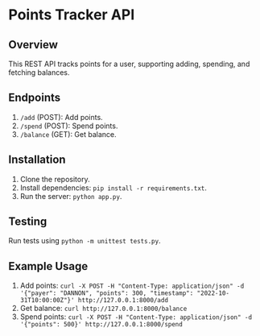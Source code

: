 # Points Tracker API

## Overview
This REST API tracks points for a user, supporting adding, spending, and fetching balances.

## Endpoints
1. `/add` (POST): Add points.
2. `/spend` (POST): Spend points.
3. `/balance` (GET): Get balance.

## Installation
1. Clone the repository.
2. Install dependencies: `pip install -r requirements.txt`.
3. Run the server: `python app.py`.

## Testing
Run tests using `python -m unittest tests.py`.

## Example Usage
1. Add points: `curl -X POST -H "Content-Type: application/json" -d '{"payer": "DANNON", "points": 300, "timestamp": "2022-10-31T10:00:00Z"}' http://127.0.0.1:8000/add`
2. Get balance: `curl http://127.0.0.1:8000/balance`
3. Spend points: `curl -X POST -H "Content-Type: application/json" -d '{"points": 500}' http://127.0.0.1:8000/spend`
